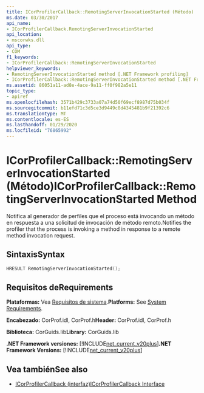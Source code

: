 ```yaml
---
title: ICorProfilerCallback::RemotingServerInvocationStarted (Método)
ms.date: 03/30/2017
api_name:
- ICorProfilerCallback.RemotingServerInvocationStarted
api_location:
- mscorwks.dll
api_type:
- COM
f1_keywords:
- ICorProfilerCallback::RemotingServerInvocationStarted
helpviewer_keywords:
- RemotingServerInvocationStarted method [.NET Framework profiling]
- ICorProfilerCallback::RemotingServerInvocationStarted method [.NET Framework profiling]
ms.assetid: 86051a11-ad8e-4ace-9a11-ff0f982a5e11
topic_type:
- apiref
ms.openlocfilehash: 3571b429c3733a07a74d50f69ecf8987d75b034f
ms.sourcegitcommit: b11efd71c3d5ce3d9449c8d4345481b9f21392c6
ms.translationtype: MT
ms.contentlocale: es-ES
ms.lasthandoff: 01/29/2020
ms.locfileid: "76865992"
---
```

# <a name="icorprofilercallbackremotingserverinvocationstarted-method"></a><span data-ttu-id="8d1c0-102">ICorProfilerCallback::RemotingServerInvocationStarted (Método)</span><span class="sxs-lookup"><span data-stu-id="8d1c0-102">ICorProfilerCallback::RemotingServerInvocationStarted Method</span></span>
<span data-ttu-id="8d1c0-103">Notifica al generador de perfiles que el proceso está invocando un método en respuesta a una solicitud de invocación de método remoto.</span><span class="sxs-lookup"><span data-stu-id="8d1c0-103">Notifies the profiler that the process is invoking a method in response to a remote method invocation request.</span></span>  
  
## <a name="syntax"></a><span data-ttu-id="8d1c0-104">Sintaxis</span><span class="sxs-lookup"><span data-stu-id="8d1c0-104">Syntax</span></span>  
  
```cpp  
HRESULT RemotingServerInvocationStarted();  
```  
  
## <a name="requirements"></a><span data-ttu-id="8d1c0-105">Requisitos de</span><span class="sxs-lookup"><span data-stu-id="8d1c0-105">Requirements</span></span>  
 <span data-ttu-id="8d1c0-106">**Plataformas:** Vea [Requisitos de sistema](../../../../docs/framework/get-started/system-requirements.md).</span><span class="sxs-lookup"><span data-stu-id="8d1c0-106">**Platforms:** See [System Requirements](../../../../docs/framework/get-started/system-requirements.md).</span></span>  
  
 <span data-ttu-id="8d1c0-107">**Encabezado:** CorProf.idl, CorProf.h</span><span class="sxs-lookup"><span data-stu-id="8d1c0-107">**Header:** CorProf.idl, CorProf.h</span></span>  
  
 <span data-ttu-id="8d1c0-108">**Biblioteca:** CorGuids.lib</span><span class="sxs-lookup"><span data-stu-id="8d1c0-108">**Library:** CorGuids.lib</span></span>  
  
 <span data-ttu-id="8d1c0-109">**.NET Framework versiones:** [!INCLUDE[net_current_v20plus](../../../../includes/net-current-v20plus-md.md)]</span><span class="sxs-lookup"><span data-stu-id="8d1c0-109">**.NET Framework Versions:** [!INCLUDE[net_current_v20plus](../../../../includes/net-current-v20plus-md.md)]</span></span>  
  
## <a name="see-also"></a><span data-ttu-id="8d1c0-110">Vea también</span><span class="sxs-lookup"><span data-stu-id="8d1c0-110">See also</span></span>

- [<span data-ttu-id="8d1c0-111">ICorProfilerCallback (interfaz)</span><span class="sxs-lookup"><span data-stu-id="8d1c0-111">ICorProfilerCallback Interface</span></span>](icorprofilercallback-interface.md)
